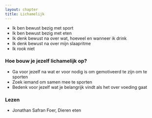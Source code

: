 ```yaml
---
layout: chapter
title: Lichamelijk
---
```


- Ik ben bewust bezig met sport
- Ik ben bewust bezig met eten
- Ik denk bewust na over wat, hoeveel en wanneer ik drink
- Ik denk bewust na over mijn slaapritme
- Ik rook niet

### Hoe bouw je jezelf lichamelijk op?

- Ga voor jezelf na wat er voor nodig is om gemotiveerd te zijn om te sporten
- Zoek iemand om samen mee te sporten
- Bedenk voor jezelf wat je belangrijk vindt als het over voeding gaat

### Lezen

- Jonathan Safran Foer, Dieren eten